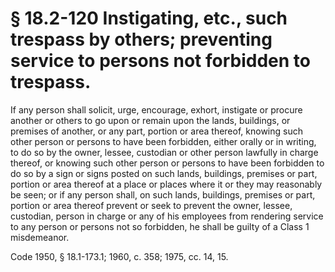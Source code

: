 # § 18.2-120 Instigating, etc., such trespass by others; preventing service to persons not forbidden to trespass.

<p>If any person shall solicit, urge, encourage, exhort, instigate or procure another or others to go upon or remain upon the lands, buildings, or premises of another, or any part, portion or area thereof, knowing such other person or persons to have been forbidden, either orally or in writing, to do so by the owner, lessee, custodian or other person lawfully in charge thereof, or knowing such other person or persons to have been forbidden to do so by a sign or signs posted on such lands, buildings, premises or part, portion or area thereof at a place or places where it or they may reasonably be seen; or if any person shall, on such lands, buildings, premises or part, portion or area thereof prevent or seek to prevent the owner, lessee, custodian, person in charge or any of his employees from rendering service to any person or persons not so forbidden, he shall be guilty of a Class 1 misdemeanor.</p><p>Code 1950, § 18.1-173.1; 1960, c. 358; 1975, cc. 14, 15.</p>